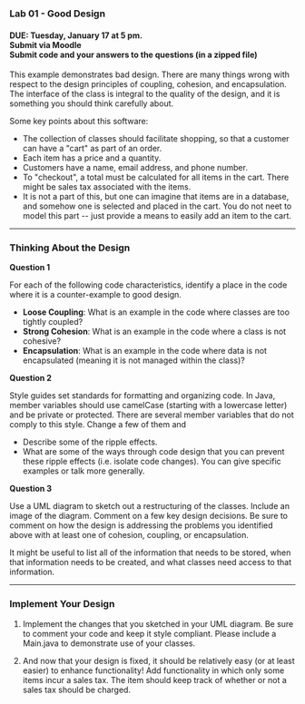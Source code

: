 ### Lab 01 - Good Design

<h4> DUE: Tuesday, January 17 at 5 pm.
<br>Submit via Moodle
<br>Submit code and your answers to the questions (in a zipped file)
</h4>

This example demonstrates bad design. There are many things wrong with respect to the design principles of coupling, cohesion, and encapsulation. The interface of the class is integral to the quality of the design, and it is something you should think carefully about.

Some key points about this software:
- The collection of classes should facilitate shopping, so that a customer can have a "cart" as part of an order.
- Each item has a price and a quantity.
- Customers have a name, email address, and phone number.
- To "checkout", a total must be calculated for all items in the cart. There might be sales tax associated with the items.
- It is not a part of this, but one can imagine that items are in a database, and somehow one is selected and placed in the cart. You do not neet to model this part -- just provide a means to easily add an item to the cart.

<hr>

### Thinking About the Design

**Question 1**

For each of the following code characteristics, identify a place in the code where it is a counter-example to good design. 

- __Loose Coupling__: What is an example in the code where classes are too tightly coupled?
- __Strong Cohesion__: What is an example in the code where a class is not cohesive?
- __Encapsulation__: What is an example in the code where data is not encapsulated (meaning it is not managed within the class)?

**Question 2**

Style guides set standards for formatting and organizing code. In Java, member variables should use camelCase (starting with a lowercase letter) and be private or protected. There are several member variables that do not comply to this style. Change a few of them and
  - Describe some of the ripple effects. 
  - What are some of the ways through code design that you can prevent these ripple effects (i.e. isolate code changes). You can give specific examples or talk more generally.

**Question 3**

Use a UML diagram to sketch out a restructuring of the classes. Include an image of the diagram. Comment on a few key design decisions. Be sure to comment on how the design is addressing the problems you identified above with at least one of cohesion, coupling, or encapsulation.

It might be useful to list all of the information that needs to be stored, when that information needs to be created, and what classes need access to that information.

<hr>

### Implement Your Design

1. Implement the changes that you sketched in your UML diagram. Be sure to comment your code and keep it style compliant. Please include a Main.java to demonstrate use of your classes.

2. And now that your design is fixed, it should be relatively easy (or at least easier) to enhance functionality! Add functionality in which only some items incur a sales tax. The item should keep track of whether or not a sales tax should be charged.



